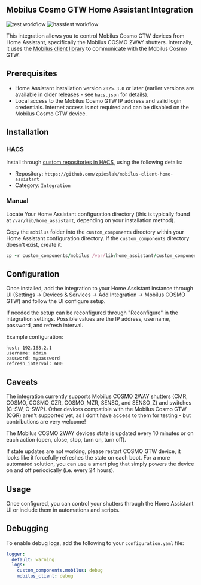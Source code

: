 ## Mobilus Cosmo GTW Home Assistant Integration

![test workflow](https://github.com/zpieslak/mobilus-client-home-assistant/actions/workflows/ci.yml/badge.svg)
![hassfest workflow](https://github.com/zpieslak/mobilus-client-home-assistant/actions/workflows/hassfest.yml/badge.svg)

This integration allows you to control Mobilus Cosmo GTW devices from Home Assistant, specifically the Mobilus COSMO 2WAY shutters. Internally, it uses the [Mobilus client library](https://github.com/zpieslak/mobilus-client) to communicate with the Mobilus Cosmo GTW.

## Prerequisites

- Home Assistant installation version `2025.3.0` or later (earlier versions are available in older releases - see `hacs.json` for details).
- Local access to the Mobilus Cosmo GTW IP address and valid login credentials. Internet access is not required and can be disabled on the Mobilus Cosmo GTW device.

## Installation

### HACS

Install through [custom repositories in HACS](https://www.hacs.xyz/docs/faq/custom_repositories/), using the following details:

- Repository: `https://github.com/zpieslak/mobilus-client-home-assistant`
- Category: `Integration`

### Manual

Locate Your Home Assistant configuration directory (this is typically found at `/var/lib/home_assistant`, depending on your installation method).

Copy the `mobilus` folder into the `custom_components` directory within your Home Assistant configuration directory. If the `custom_components` directory doesn't exist, create it.

```ruby
cp -r custom_components/mobilus /var/lib/home_assistant/custom_components/
```

## Configuration

Once installed, add the integration to your Home Assistant instance through UI (Settings -> Devices & Services -> Add Integration -> Mobilus COSMO GTW) and follow the UI configure setup.

If needed the setup can be reconfigured through "Reconfigure" in the integration settings. Possible values are the IP address, username, password, and refresh interval.

Example configuration:

    host: 192.168.2.1
    username: admin
    password: mypassword
    refresh_interval: 600


## Caveats

The integration currently supports Mobilus COSMO 2WAY shutters (CMR, COSMO, COSMO_CZR, COSMO_MZR, SENSO, and SENSO_Z) and switches (C-SW, C-SWP). Other devices compatible with the Mobilus Cosmo GTW (CGR) aren't supported yet, as I don’t have access to them for testing - but contributions are very welcome!

The Mobilus COSMO 2WAY devices state is updated every 10 minutes or on each action (open, close, stop, turn on, turn off).

If state updates are not working, please restart COSMO GTW device, it looks like it forcefully refreshes the state on each boot. For a more automated solution, you can use a smart plug that simply powers the device on and off periodically (i.e. every 24 hours).

## Usage

Once configured, you can control your shutters through the Home Assistant UI or include them in automations and scripts.

## Debugging

To enable debug logs, add the following to your `configuration.yaml` file:

```yaml
logger:
  default: warning
  logs:
    custom_components.mobilus: debug
    mobilus_client: debug
```
